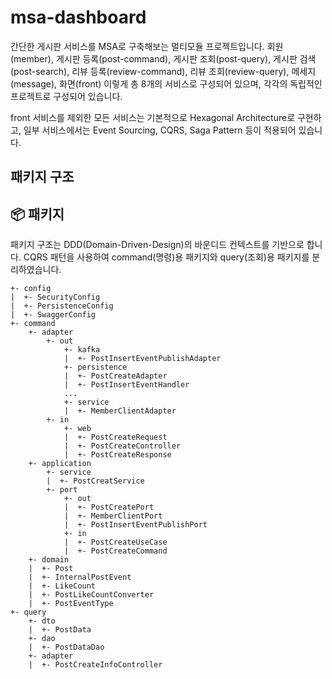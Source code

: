 # msa-dashboard

간단한 게시판 서비스를 MSA로 구축해보는 멀티모듈 프로젝트입니다. 
회원(member), 게시판 등록(post-command), 게시판 조회(post-query),
게시판 검색(post-search), 리뷰 등록(review-command), 리뷰 조회(review-query),
메세지(message), 화면(front) 이렇게 총 8개의 서비스로 구성되어 있으며, 각각의 독립적인 프로젝트로 구성되어 있습니다.

front 서비스를 제외한 모든 서비스는 기본적으로 Hexagonal Architecture로 구현하고, 일부 서비스에서는
Event Sourcing, CQRS, Saga Pattern 등이 적용되어 있습니다. 

## 패키지 구조 
## 📦 패키지

패키지 구조는 DDD(Domain-Driven-Design)의 바운디드 컨텍스트를 기반으로 합니다. CQRS 패턴을 사용하여 command(명령)용 패키지와 query(조회)용 패키지를 분리하였습니다. 

```
+- config
|  +- SecurityConfig
|  +- PersistenceConfig
|  +- SwaggerConfig
+- command
    +- adapter
        +- out
            +- kafka
            |  +- PostInsertEventPublishAdapter
            +- persistence
            |  +- PostCreateAdapter
            |  +- PostInsertEventHandler
            ...
            +- service
            |  +- MemberClientAdapter
        +- in
            +- web
            |  +- PostCreateRequest
            |  +- PostCreateController
            |  +- PostCreateResponse
    +- application
        +- service
        |  +- PostCreatService
        +- port
            +- out
            |  +- PostCreatePort
            |  +- MemberClientPort
            |  +- PostInsertEventPublishPort
            +- in
            |  +- PostCreateUseCase
            |  +- PostCreateCommand
    +- domain
    |  +- Post
    |  +- InternalPostEvent
    |  +- LikeCount
    |  +- PostLikeCountConverter
    |  +- PostEventType
+- query
    +- dto
    |  +- PostData
    +- dao
    |  +- PostDataDao
    +- adapter
    |  +- PostCreateInfoController
```

